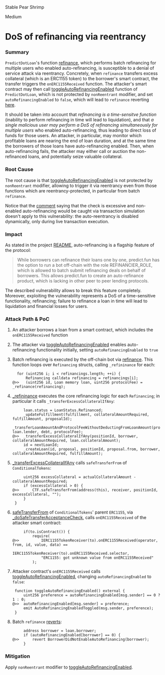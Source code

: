 Stable Pear Shrimp

Medium

# DoS of refinancing via reentrancy

### Summary

`PredictDotLoan`'s function [refinance](https://github.com/sherlock-audit/2024-09-predict-fun/blob/41e70f9eed3f00dd29aba4038544150f5b35dccb/predict-dot-loan/contracts/PredictDotLoan.sol#L500-L529), which performs batch refinancing for multiple users who enabled auto-refinancing, is susceptible to a denial of service attack via reentrancy. Concretely, when `refinance` transfers excess collateral (which is an ERC1155 token) to the borrower's smart contract, the transfer triggers the `onERC1155Received` function. The attacker's smart contract may then call   [toggleAutoRefinancingEnabled](https://github.com/sherlock-audit/2024-09-predict-fun/blob/41e70f9eed3f00dd29aba4038544150f5b35dccb/predict-dot-loan/contracts/PredictDotLoan.sol#L693-L697) function of `PredictDotLoan`, which is not protected by `nonReentrant` modifier, and set `autoRefinancingEnabled` to `false`, which will lead to `refinance` reverting [here](https://github.com/sherlock-audit/2024-09-predict-fun/blob/41e70f9eed3f00dd29aba4038544150f5b35dccb/predict-dot-loan/contracts/PredictDotLoan.sol#L512-L514).

It should be taken into account that _refinancing is a time-sensitve function_ (inability to perform refinancing in time will lead to liquidation), and that _a single malicious user may perform a DoS of refinancing simultaneously for multiple users_ who enabled auto-refinancing, thus leading to direct loss of funds for those users. An attacker, in particular, may monitor which profitable loans are nearing the end of loan duration, and at the same time the borrowers of those loans have auto-refinancing enabled. Then, when auto-refinancing fails, the attacker may either call or auction the non-refinanced loans, and potentially seize valuable collateral.

### Root Cause

The root cause is that [toggleAutoRefinancingEnabled](https://github.com/sherlock-audit/2024-09-predict-fun/blob/41e70f9eed3f00dd29aba4038544150f5b35dccb/predict-dot-loan/contracts/PredictDotLoan.sol#L693-L697) is not protected by `nonReentrant` modifier, allowing to trigger it via reentrancy even from those functions which are reentrancy-protected, in particular from batch `refinance`.

Notice that the [comment](https://github.com/sherlock-audit/2024-09-predict-fun/blob/41e70f9eed3f00dd29aba4038544150f5b35dccb/predict-dot-loan/contracts/PredictDotLoan.sol#L508-L510) saying that the check is excessive and non-enabled auto-refinancing would be caught via transaction simulation doesn't apply to this vulnerability: the auto-reentrancy is disabled dynamically, only during live transaction execution.

### Impact

As stated in the project [README](https://github.com/sherlock-audit/2024-09-predict-fun/blob/41e70f9eed3f00dd29aba4038544150f5b35dccb/predict-dot-loan/README.md), auto-refinancing is a flagship feature of the protocol:

> While borrowers can refinance their loans one by one, predict.fun has the option to run a bot off-chain with the role REFINANCIER_ROLE, which is allowed to batch submit refinancing deals on behalf of borrowers. This allows predict.fun to create an auto-refinance product, which is lacking in other peer to peer lending protocols.

The described vulnerability allows to break this feature completely. Moreover, exploiting the vulnerability represents a DoS of a time-sensitive functionality, refinancing; failure to refinance a loan in time will lead to liquidation and financial losses for users.


### Attack Path & PoC

1. An attacker borrows a loan from a smart contract, which includes the `onERC1155Received` function
2. The attacker  via [toggleAutoRefinancingEnabled](https://github.com/sherlock-audit/2024-09-predict-fun/blob/41e70f9eed3f00dd29aba4038544150f5b35dccb/predict-dot-loan/contracts/PredictDotLoan.sol#L693-L697) enables auto-refinancing functionality initially, setting `autoRefinancingEnabled` to `true`
3. Batch refinancing is executed by the off-chain bot via [refinance](https://github.com/sherlock-audit/2024-09-predict-fun/blob/41e70f9eed3f00dd29aba4038544150f5b35dccb/predict-dot-loan/contracts/PredictDotLoan.sol#L500-L529). This function loops over `Refinancing` structs, calling `_refininance` for each:

    ```solidity
      for (uint256 i; i < refinancings.length; ++i) {
          Refinancing calldata refinancing = refinancings[i];
   @>>   (uint256 id, Loan memory loan, uint256 protocolFee) = _refinance(refinancing);
    ```

4. [_refininance](https://github.com/sherlock-audit/2024-09-predict-fun/blob/41e70f9eed3f00dd29aba4038544150f5b35dccb/predict-dot-loan/contracts/PredictDotLoan.sol#L1049-L1130) executes the core refinancing logic for each `Refinancing`; in particular it calls `_transferExcessCollateralIfAny`:

   ```solidity
        loan.status = LoanStatus.Refinanced;
        _updateFulfillment(fulfillment, collateralAmountRequired, fulfillAmount, proposalId);
        _transferLoanAmountAndProtocolFeeWithoutDeductingFromLoanAmount(proposal.from, loan.lender, debt, protocolFee);
   @>>  _transferExcessCollateralIfAny(positionId, borrower, collateralAmountRequired, loan.collateralAmount);
        id = nextLoanId;
        _createLoan(id, proposal, positionId, proposal.from, borrower, collateralAmountRequired, fulfillAmount);
   ```

5. [_transferExcessCollateralIfAny](https://github.com/sherlock-audit/2024-09-predict-fun/blob/41e70f9eed3f00dd29aba4038544150f5b35dccb/predict-dot-loan/contracts/PredictDotLoan.sol#L918-L929) calls `safeTransferFrom` of `ConditionalTokens`:

   ```solidity
        uint256 excessCollateral = actualCollateralAmount - collateralAmountRequired;
        if (excessCollateral > 0) {
   @>>      CTF.safeTransferFrom(address(this), receiver, positionId, excessCollateral, "");
        }
    }
   ```

6. [safeTransferFrom](https://github.com/Polymarket/conditional-tokens-contracts/blob/a927b5a52cf9ace712bf1b5fe1d92bf76399e692/contracts/ERC1155/ERC1155.sol#L108-L129) of `ConditionalTokens`' parent `ERC1155`, via [_doSafeTransferAcceptanceCheck](https://github.com/Polymarket/conditional-tokens-contracts/blob/a927b5a52cf9ace712bf1b5fe1d92bf76399e692/contracts/ERC1155/ERC1155.sol#L234-L251), calls `onERC1155Received` of the attacker smart contract:

   ```solidity
        if(to.isContract()) {
            require(
   @>>          IERC1155TokenReceiver(to).onERC1155Received(operator, from, id, value, data) ==
                    IERC1155TokenReceiver(to).onERC1155Received.selector,
                "ERC1155: got unknown value from onERC1155Received"
            );
   ```

7. Attacker contract's `onERC1155Received` calls [toggleAutoRefinancingEnabled](https://github.com/sherlock-audit/2024-09-predict-fun/blob/41e70f9eed3f00dd29aba4038544150f5b35dccb/predict-dot-loan/contracts/PredictDotLoan.sol#L693-L697), changing `autoRefinancingEnabled` to `false`:

   ```solidity
    function toggleAutoRefinancingEnabled() external {
        uint256 preference = autoRefinancingEnabled[msg.sender] == 0 ? 1 : 0;
   @>>  autoRefinancingEnabled[msg.sender] = preference;
        emit AutoRefinancingEnabledToggled(msg.sender, preference);
    }
   ```

8. Batch `refinance` [reverts](https://github.com/sherlock-audit/2024-09-predict-fun/blob/41e70f9eed3f00dd29aba4038544150f5b35dccb/predict-dot-loan/contracts/PredictDotLoan.sol#L511-L514):

   ```solidity
        address borrower = loan.borrower;
        if (autoRefinancingEnabled[borrower] == 0) {
   @>>      revert BorrowerDidNotEnableAutoRefinancing(borrower);
        }
   ```

### Mitigation

Apply `nonReentrant` modifier to [toggleAutoRefinancingEnabled](https://github.com/sherlock-audit/2024-09-predict-fun/blob/41e70f9eed3f00dd29aba4038544150f5b35dccb/predict-dot-loan/contracts/PredictDotLoan.sol#L693-L697).